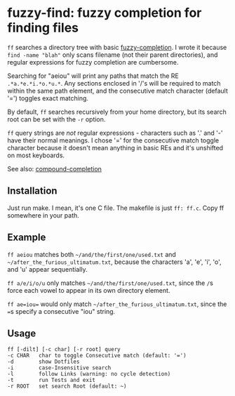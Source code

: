 # fuzzy-find: fuzzy completion for finding files #

`ff` searches a directory tree with basic [fuzzy-completion][fc]. I wrote it
because `find -name "blah"` only scans filename (not their parent 
directories), and regular expressions for fuzzy completion are
cumbersome.

[fc]: http://common-lisp.net/project/slime/doc/html/Fuzzy-Completion.html

Searching for "aeiou" will print any paths that match the RE
`.*a.*e.*i.*o.*u.*`. Any sections enclosed in '/'s will be required to
match within the same path element, and the consecutive match character
(default '=') toggles exact matching.

By default, `ff` searches recursively from your home directory, but its
search root can be set with the `-r` option.

`ff` query strings are *not* regular expressions - characters such as
'.' and '-' have their normal meanings. I chose '=' for the consecutive
match toggle character because it doesn't mean anything in basic REs and
it's unshifted on most keyboards.

See also: [compound-completion][cc]

[cc]: http://common-lisp.net/project/slime/doc/html/Compound-Completion.html


## Installation ##

Just run make. I mean, it's one C file. The makefile is just `ff: ff.c`.
Copy ff somewhere in your path.

## Example ##

`ff aeiou` matches both `~/and/the/first/one/used.txt`
and `~/after_the_furious_ultimatum.txt`, because the characters 'a', 'e',
'i', 'o', and 'u' appear sequentially.

`ff a/e/i/o/u` only matches `~/and/the/first/one/used.txt`, since the `/`s force
each vowel to appear in its own directory element.

`ff ae=iou=` would only match `~/after_the_furious_ultimatum.txt`, since
the `=`s specify a consecutive "iou" string.


## Usage ##

    ff [-dilt] [-c char] [-r root] query
    -c CHAR   char to toggle Consecutive match (default: '=')
    -d        show Dotfiles
    -i        case-Insensitive search
    -l        follow Links (warning: no cycle detection)
    -t        run Tests and exit
    -r ROOT   set search Root (default: ~)
